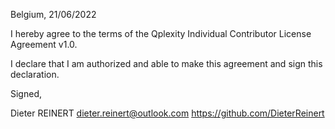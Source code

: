 Belgium, 21/06/2022

I hereby agree to the terms of the Qplexity Individual Contributor License
Agreement v1.0.

I declare that I am authorized and able to make this agreement and sign this
declaration.

Signed,

Dieter REINERT dieter.reinert@outlook.com https://github.com/DieterReinert
